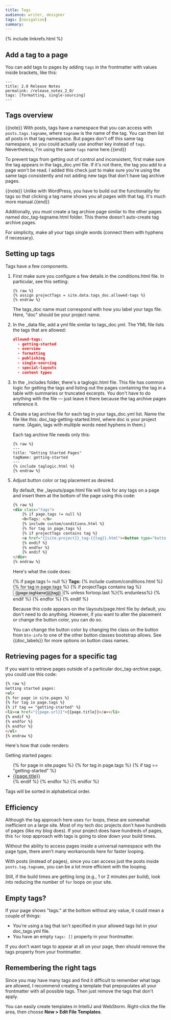 ```yaml
---
title: Tags
audience: writer, designer
tags: [navigation]
summary: 
---
```

{% include linkrefs.html %} 

## Add a tag to a page
You can add tags to pages by adding `tags` in the frontmatter with values inside brackets, like this:

```
---
title: 2.0 Release Notes
permalink: /release_notes_2_0/
tags: [formatting, single-sourcing]
---
```

## Tags overview
{{note}} With posts, tags have a namespace that you can access with `posts.tags.tagname`, where `tagname` is the name of the tag. You can then list all posts in that tag namespace. But pages don't off this same tag namespace, so you could actually use another key instead of `tags`. Nevertheless, I'm using the same `tags` name here.{{end}}

To prevent tags from getting out of control and inconsistent, first make sure the tag appears in the tags_doc.yml file. If it's not there, the tag you add to a page won't be read. I added this check just to make sure you're using the same tags consistently and not adding new tags that don't have tag archive pages. 

{{note}} Unlike with WordPress, you have to build out the functionality for tags so that clicking a tag name shows you all pages with that tag. It's much more manual.{{end}}

Additionally, you must create a tag archive page similar to the other pages named doc_tag-tagname.html folder. This theme doesn't auto-create tag archive pages. 

For simplicity, make all your tags single words (connect them with hyphens if necessary).

## Setting up tags

Tags have a few components.

1. First make sure you configure a few details in the conditions.html file. In particular, see this setting:
	
	```liquid
	{% raw %}
	{% assign projectTags = site.data.tags_doc.allowed-tags %}
	{% endraw %}
	```
	
	The tags_doc name must correspond with how you label your tags file. Here, "doc" should be your project name.
	
2. In the \_data file, add a yml file similar to tags_doc.yml. The YML file lists the tags that are allowed:
	
	```json
	allowed-tags:
	  - getting-started
	  - overview
	  - formatting
	  - publishing
	  - single-sourcing
	  - special-layouts
	  - content types
	```
		
3.  In the \_includes folder, there's a taglogic.html file. This file has common logic for getting the tags and listing out the pages containing the tag in a table with summaries or truncated excerpts. You don't have to do anything with the file &mdash; just leave it there because the tag archive pages reference it.
	
4. Create a tag archive file for each tag in your tags_doc.yml list. Name the file like this: doc_tag-getting-started.html, where doc is your project name. (Again, tags with multiple words need hyphens in them.)
	
	Each tag archive file needs only this:
	
	```liquid
	{% raw %}
	---
    title: "Getting Started Pages"
    tagName: getting-started
    ---
    {% include taglogic.html %}
    {% endraw %}
    ```
	
5. Adjust button color or tag placement as desired. 
	
	By default, the \_layouts/page.html file will look for any tags on a page and insert them at the bottom of the page using this code:
	
	```html
	{% raw %}
	<div class="tags">
	    {% if page.tags != null %}
	    <b>Tags: </b>
	    {% include custom/conditions.html %}
	    {% for tag in page.tags %}
	    {% if projectTags contains tag %}
	    <a href="{{site.project}}_tag-{{tag}}.html"><button type="button" class="btn btn-info navbar-btn cursorNorm">{{page.tagName}}{{tag}}</button></a>{% unless forloop.last %}{% endunless%}
	    {% endif %}
	    {% endfor %}
	    {% endif %}
	</div>
	{% endraw %}
	```
	
	Here's what the code does:
	<div class="tags">
    	    {% if page.tags != null %}
    	    <b>Tags: </b>
    	    {% include custom/conditions.html %}
    	    {% for tag in page.tags %}
    	    {% if projectTags contains tag %}
    	    <a href="{{site.project}}_tag-{{tag}}.html"><button type="button" class="btn btn-info navbar-btn cursorNorm">{{page.tagName}}{{tag}}</button></a>{% unless forloop.last %}{% endunless%}
    	    {% endif %}
    	    {% endfor %}
    	    {% endif %}
    	</div>
    	
	Because this code appears on the \layouts/page.html file by default, you don't need to do anything. However, if you want to alter the placement or change the button color, you can do so.
	
	You can change the button color by changing the class on the button from `btn-info` to one of the other button classes bootstrap allows. See {{doc_labels}} for more options on button class names.

## Retrieving pages for a specific tag

If you want to retrieve pages outside of a particular doc_tag-archive page, you could use this code:


```html
{% raw %}
Getting started pages: 
<ul>
{% for page in site.pages %}
{% for tag in page.tags %}
{% if tag == "getting-started" %}
<li><a href="{{page.url}}">{{page.title}}</a></li>
{% endif %}
{% endfor %}
{% endfor %} 
</ul>
{% endraw %}
```

Here's how that code renders: 

Getting started pages:
<ul>
{% for page in site.pages %}
{% for tag in page.tags %}
{% if tag == "getting-started" %}
<li><a href="{{page.url}}">{{page.title}}</a></li>
{% endif %}
{% endfor %}
{% endfor %} 
</ul>

Tags will be sorted in alphabetical order.

## Efficiency
Although the tag approach here uses `for` loops, these are somewhat inefficient on a large site. Most of my tech doc projects don't have hundreds of pages (like my blog does). If your project does have hundreds of pages, this `for` loop approach with tags is going to slow down your build times. 

Without the ability to access pages inside a universal namespace with the page type, there aren't many workarounds here for faster looping. 

With posts (instead of pages), since you can access just the posts inside `posts.tag.tagname`, you can be a lot more efficient with the looping. 

Still, if the build times are getting long (e.g., 1 or 2 minutes per build), look into reducing the number of `for` loops on your site.

## Empty tags?

If your page shows "tags:" at the bottom without any value, it could mean a couple of things:

* You're using a tag that isn't specified in your allowed tags list in your doc_tags.yml file.
* You have an empty `tags: []` property in your frontmatter.

If you don't want tags to appear at all on your page, then should remove the tags property from your frontmatter.

## Remembering the right tags

Since you may have many tags and find it difficult to remember what tags are allowed, I recommend creating a template that prepopulates all your frontmatter with all possible tags. Then just remove the tags that don't apply. 

You can easily create templates in IntelliJ and WebStorm. Right-click the file area, then choose **New > Edit File Templates**.

